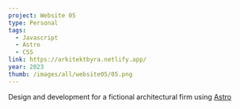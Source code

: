 ```yaml
---
project: Website 05
type: Personal
tags:
  - Javascript
  - Astro
  - CSS
link: https://arkitektbyra.netlify.app/
year: 2023
thumb: /images/all/website05/05.png
---
```


Design and development for a fictional architectural firm using <a class="link" href="https://astro.build/">Astro</a>
